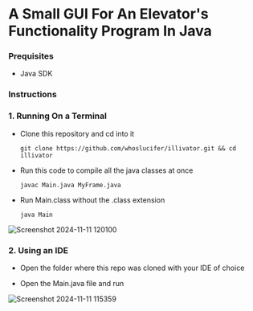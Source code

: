 #  A Small GUI For An Elevator's Functionality Program In Java

### Prequisites
  
   - Java SDK

 ### Instructions
  
 ### 1. Running On a Terminal
  
- Clone this repository and cd into it

      git clone https://github.com/whoslucifer/illivator.git && cd illivator

- Run this code to compile all the java classes at once

      javac Main.java MyFrame.java    

- Run Main.class without the .class extension

      java Main

![Screenshot 2024-11-11 120100](https://github.com/user-attachments/assets/ebfbd75c-b94d-4eee-b064-d972ec43e359)



### 2. Using an IDE

- Open the folder where this repo was cloned with your IDE of choice
  
- Open the Main.java file and run


![Screenshot 2024-11-11 115359](https://github.com/user-attachments/assets/b9f7660b-6b7f-4c6a-8874-75bee57dc463)



  
       
 
 
 
